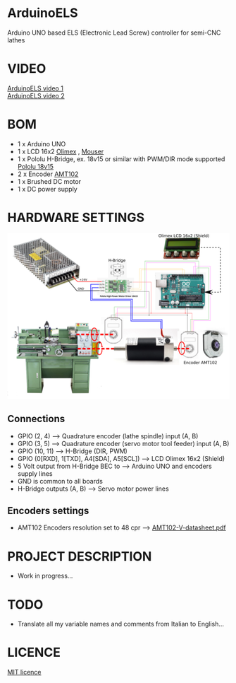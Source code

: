 # ArduinoELS
Arduino UNO based ELS (Electronic Lead Screw) controller for semi-CNC lathes

# VIDEO
[ArduinoELS video 1](https://www.youtube.com/watch?v=R2N3Vt5ZQ9w) <br>
[ArduinoELS video 2](https://www.youtube.com/watch?v=t7haTgEgzCQ)

# BOM
* 1 x Arduino UNO
* 1 x LCD 16x2 [Olimex](https://www.olimex.com/Products/Duino/Shields/SHIELD-LCD16x2/open-source-hardware) , [Mouser](https://www.mouser.it/ProductDetail/Olimex-Ltd/SHIELD-LCD-16X2?qs=J7x7253A5u648zrOBSewkA%3D%3D&gclid=Cj0KCQiAsoycBhC6ARIsAPPbeLu_jEffOB8IIknJeQpOPuHdUPCckwJhTo6h2fUdIXRL54KXZMR5NxMaAvVOEALw_wcB)
* 1 x Pololu H-Bridge, ex. 18v15 or similar with PWM/DIR mode supported [Pololu 18v15](https://www.pololu.com/product/755)
* 2 x Encoder [AMT102](https://www.digikey.it/it/products/detail/cui-devices/AMT102-V/827015)
* 1 x Brushed DC motor
* 1 x DC power supply

# HARDWARE SETTINGS
![ELS](web/ELS.png)

## Connections
* GPIO (2, 4) --> Quadrature encoder (lathe spindle) input (A, B)
* GPIO (3, 5) --> Quadrature encoder (servo motor tool feeder) input (A, B)
* GPIO (10, 11) --> H-Bridge (DIR, PWM)
* GPIO (0[RXD], 1[TXD], A4[SDA], A5[SCL]) --> LCD Olimex 16x2 (Shield)
* 5 Volt output from H-Bridge BEC to --> Arduino UNO and encoders supply lines
* GND is common to all boards
* H-Bridge outputs (A, B) --> Servo motor power lines 

## Encoders settings
* AMT102 Encoders resolution set to 48 cpr --> [AMT102-V-datasheet.pdf](web/AMT102-V-datasheet.pdf)

# PROJECT DESCRIPTION
* Work in progress...

# TODO
* Translate all my variable names and comments from Italian to English...


# LICENCE
[MIT licence](https://github.com/dalemi666/ArduinoELS/blob/master/LICENCE.md)


